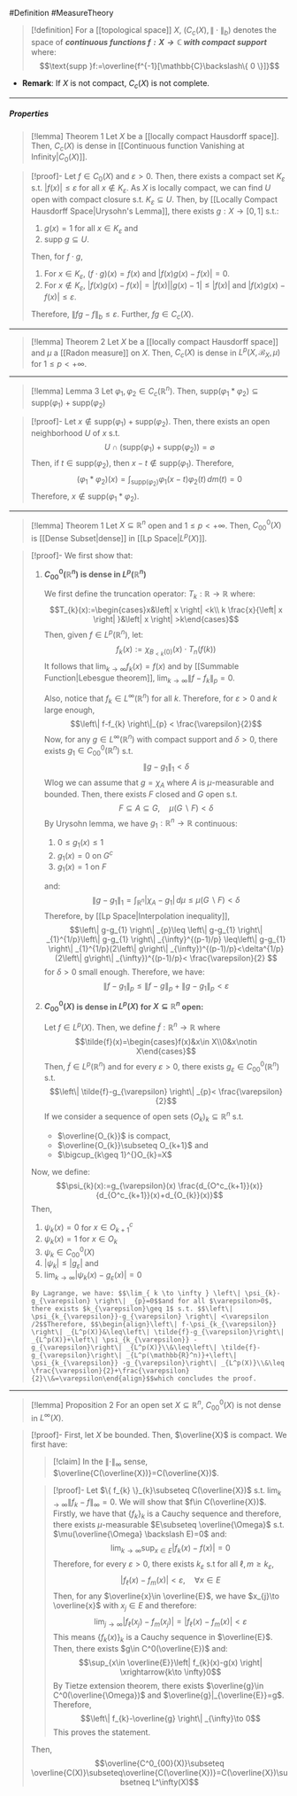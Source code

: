 #Definition #MeasureTheory 

> [!definition]
> For a [[topological space]] $X$, $(C_{c}(X),\|\cdot\|_{b})$ denotes the space of ***continuous functions $f:X\to \mathbb{C}$ with compact support*** where: $$\text{supp }f:=\overline{f^{-1}[\mathbb{C}\backslash\{ 0 \}]}$$
- **Remark**: If $X$ is not compact, $C_{c}(X)$ is not complete.
---
##### Properties
> [!lemma] Theorem 1
> Let $X$ be a [[locally compact Hausdorff space]]. Then, $C_{c}(X)$ is dense in [[Continuous function Vanishing at Infinity|$C_{0}(X)$]]. 

> [!proof]-
> Let $f\in C_{0}(X)$ and $\varepsilon>0$. Then, there exists a compact set $K_{\varepsilon}$ s.t. $\left| f(x) \right|\leq \varepsilon$ for all $x\notin K_{\varepsilon}$. As $X$ is locally compact, we can find $U$ open with compact closure s.t. $K_{\varepsilon}\subseteq U$. Then, by [[Locally Compact Hausdorff Space|Urysohn's Lemma]], there exists $g:X\to[0,1]$ s.t.:
> 1. $g(x)=1$ for all $x\in K_{\varepsilon}$ and 
> 2. $\text{supp }g\subseteq U$.
>    
> Then, for $f\cdot g$, 
> 1. For $x\in K_{\varepsilon}$, $(f\cdot g)(x)=f(x)$ and $\left| f(x)g(x)-f(x) \right|=0$.
> 2. For $x\notin K_{\varepsilon}$, $\left| f(x)g(x)-f(x) \right|=\left| f(x) \right|\left| g(x)-1 \right|\leq \left| f(x) \right|$ and $\left| f(x)g(x)-f(x) \right|\leq \varepsilon$.
> 
> Therefore, $\left\| fg-f \right\|_{b}\leq \varepsilon$.  Further, $fg\in C_{c}(X)$. 
---
> [!lemma] Theorem 2
> Let $X$ be a [[locally compact Hausdorff space]] and $\mu$ a [[Radon measure]] on $X$. Then, $C_{c}(X)$ is dense in $L^p(X,\mathcal{B}_{X},\mu)$ for $1\leq p<+\infty$.
---
> [!lemma] Lemma 3
> Let $\varphi_{1},\varphi_{2}\in C_{c}(\mathbb{R}^n)$. Then, $\text{supp}(\varphi_{1}*\varphi_{2})\subseteq \text{supp}(\varphi_{1})+\text{supp}(\varphi_{2})$

> [!proof]-
> Let $x\notin \text{supp}(\varphi_{1})+\text{supp}(\varphi_{2})$. Then, there exists an open neighborhood $U$ of $x$ s.t. $$U\cap(\text{supp}(\varphi_{1})+\text{supp}(\varphi_{2}))=\varnothing$$
> Then, if $t\in \text{supp}(\varphi_{2})$, then $x-t\notin \text{supp}(\varphi_{1})$. Therefore, 
> $$(\varphi_{1}*\varphi_{2})(x)=\int_{\text{supp}(\varphi_{2})}^{} \varphi_{1}(x-t)\varphi_{2}(t) \, dm(t) =0$$Therefore, $x\notin \text{supp}(\varphi_{1}*\varphi_{2})$.
---
> [!lemma] Theorem 1
> Let $X \subseteq \mathbb{R}^n$ open and $1\leq p<+\infty$. Then, $C^0_{00}(X)$ is [[Dense Subset|dense]] in [[Lp Space|$L^p(X)$]].

> [!proof]-
> We first show that:
> 1. **$C^0_{00}(\mathbb{R}^n)$ is dense in $L^p(\mathbb{R}^n)$**
>    
>    We first define the truncation operator: $T_{k}:\mathbb{R}\to \mathbb{R}$ where: $$T_{k}(x):=\begin{cases}x&\left| x \right| <k\\ k \frac{x}{\left| x \right| }&\left| x \right| >k\end{cases}$$
>     Then, given $f\in L^p(\mathbb{R}^n)$, let: $$f_{k}(x):=\chi_{B_{<k}(0)}(x)\cdot T_{n}(f(k))$$It follows that $\lim_{ k \to \infty }f_{k}(x)=f(x)$ and by [[Summable Function|Lebesgue theorem]], $\lim_{ k \to \infty }\left\| f-f_{k} \right\|_{p}=0$. 
>     
>     Also, notice that $f_{k}\in L^\infty(\mathbb{R}^n)$ for all $k$. Therefore, for $\varepsilon>0$ and $k$ large enough, $$\left\| f-f_{k} \right\|_{p} < \frac{\varepsilon}{2}$$
>     Now, for any $g\in L^\infty(\mathbb{R}^n)$ with compact support and $\delta>0$, there exists $g_{1}\in C^0_{00}(\mathbb{R}^n)$ s.t. $$\left\| g-g_{1} \right\|_{1} <\delta$$Wlog we can assume that $g=\chi_{A}$ where $A$ is $\mu$-measurable and bounded. Then, there exists $F$ closed and $G$ open s.t. $$F\subseteq A\subseteq G,\quad \mu(G \backslash F)<\delta$$By Urysohn lemma, we have $g_{1}:\mathbb{R}^n\to \mathbb{R}$ continuous:
>      1. $0\leq g_{1}(x)\leq 1$
>      2. $g_{1}(x)=0$ on $G^c$ 
>      3. $g_{1}(x)=1$ on $F$
>      
>      and: $$\left\| g-g_{1} \right\| _{1}=\int_{\mathbb{R}^n}^{} \left| \chi_{A}-g_{1} \right|  \, d\mu\leq \mu(G \backslash F)<\delta $$Therefore, by [[Lp Space|Interpolation inequality]],$$\left\| g-g_{1} \right\| _{p}\leq \left\| g-g_{1} \right\| _{1}^{1/p}\left\| g-g_{1} \right\| _{\infty}^{(p-1)/p} \leq\left\| g-g_{1} \right\| _{1}^{1/p}(2\left\| g\right\| _{\infty})^{(p-1)/p}<\delta^{1/p}(2\left\| g\right\| _{\infty})^{(p-1)/p}< \frac{\varepsilon}{2} $$for $\delta>0$ small enough. Therefore, we have: $$\left\| f-g_{1} \right\|_{p}\leq \left\| f-g \right\| _{p}+\left\| g-g_{1} \right\| _{p}<\varepsilon $$
>   2. **$C^0_{00}(X)$ is dense in $L^p(X)$ for $X\subseteq \mathbb{R}^n$ open:**
>      
>      Let $f\in L^p(X)$. Then, we define $\tilde{f}:\mathbb{R}^n\to \mathbb{R}$ where $$\tilde{f}(x)=\begin{cases}f(x)&x\in X\\0&x\notin X\end{cases}$$Then, $\tilde{f}\in L^p(\mathbb{R}^n)$ and for every $\varepsilon>0$, there exists $g_{\varepsilon}\in C^0_{00}(\mathbb{R}^n)$ s.t. $$\left\| \tilde{f}-g_{\varepsilon} \right\| _{p}< \frac{\varepsilon}{2}$$
>      If we consider a sequence of open sets $(O_{k})_{k}\subseteq \mathbb{R}^n$ s.t. 
>      - $\overline{O_{k}}$ is compact,
>      - $\overline{O_{k}}\subseteq O_{k+1}$ and
>      - $\bigcup_{k\geq 1}^{}O_{k}=X$
> 	
> 	 Now, we define: $$\psi_{k}(x):=g_{\varepsilon}(x) \frac{d_{O^c_{k+1}}(x)}{d_{O^c_{k+1}}(x)+d_{O_{k}}(x)}$$Then, 
> 	 1. $\psi_{k}(x)=0$ for $x\in O^c_{k+1}$
> 	 2. $\psi_{k}(x)=1$ for $x\in O_{k}$
> 	 3. $\psi_{k}\in C^0_{00}(X)$
> 	 4. $\left| \psi_{k} \right|\leq \left| g_{\varepsilon} \right|$ and 
> 	 5. $\lim_{ k \to \infty }\left| \psi_{k}(x)-g_{\varepsilon}(x) \right|=0$
> 	
> 	  By Lagrange, we have: $$\lim_{ k \to \infty } \left\| \psi_{k}-g_{\varepsilon} \right\| _{p}=0$$and for all $\varepsilon>0$, there exists $k_{\varepsilon}\geq 1$ s.t. $$\left\| \psi_{k_{\varepsilon}}-g_{\varepsilon} \right\| <\varepsilon /2$$Therefore, $$\begin{align}\left\| f-\psi_{k_{\varepsilon}} \right\| _{L^p(X)}&\leq\left\| \tilde{f}-g_{\varepsilon}\right\| _{L^p(X)}+\left\| \psi_{k_{\varepsilon}} -g_{\varepsilon}\right\| _{L^p(X)}\\&\leq\left\| \tilde{f}-g_{\varepsilon}\right\| _{L^p(\mathbb{R}^n)}+\left\| \psi_{k_{\varepsilon}} -g_{\varepsilon}\right\| _{L^p(X)}\\&\leq \frac{\varepsilon}{2}+\frac{\varepsilon}{2}\\&=\varepsilon\end{align}$$which concludes the proof.
---
> [!lemma] Proposition 2
> For an open set $X\subseteq \mathbb{R}^n$, $C^0_{00}(X)$ is not dense in $L^\infty(X)$.

> [!proof]-
> First, let $X$ be bounded. Then, $\overline{X}$ is compact. We first have: 
> > [!claim] 
> > In the $\left\| \cdot \right\|_{\infty}$ sense, $\overline{C(\overline{X})}=C(\overline{X})$.
>
> > [!proof]-
> > Let $\{ f_{k} \}_{k}\subseteq C(\overline{X})$ s.t. $\lim_{ k \to \infty }\left\| f_{k}-f \right\|_{\infty}=0$. We will show that $f\in C(\overline{X})$. Firstly, we have that $\{ f_{k} \}_{k}$ is a Cauchy sequence and therefore, there exists $\mu$-measurable $E\subseteq \overline{\Omega}$ s.t. $\mu(\overline{\Omega} \backslash E)=0$ and: $$\lim_{ k \to \infty } \sup_{x\in E}\left| f_{k}(x)-f(x) \right| =0$$Therefore, for every $\varepsilon>0$, there exists $k_{\varepsilon}$ s.t for all $\ell,m\geq k_{\varepsilon}$, $$\left| f_{\ell}(x)-f_{m}(x) \right| <\varepsilon,\quad \forall x\in E$$Then, for any $\overline{x}\in \overline{E}$, we have $x_{j}\to \overline{x}$ with $x_{j}\in E$ and therefore: $$\lim_{ j \to \infty } \left| f_{\ell}(x_{j})-f_{m}(x_{j}) \right| =\left| f_{\ell}(x)-f_{m}(x) \right| <\varepsilon$$This means $\{ f_{k}(x) \}_{k}$ is a Cauchy sequence in $\overline{E}$. Then, there exists $g\in C^0(\overline{E})$ and: $$\sup_{x\in \overline{E}}\left| f_{k}(x)-g(x) \right| \xrightarrow{k\to \infty}0$$By Tietze extension theorem, there exists $\overline{g}\in C^0(\overline{\Omega})$ and $\overline{g}|_{\overline{E}}=g$. Therefore, $$\left\| f_{k}-\overline{g} \right\| _{\infty}\to 0$$This proves the statement.
> 
> Then, $$\overline{C^0_{00}(X)}\subseteq \overline{C(X)}\subseteq\overline{C(\overline{X})}=C(\overline{X})\subsetneq L^\infty(X)$$